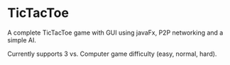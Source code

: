 # TicTacToe
A complete TicTacToe game with GUI using javaFx, P2P networking and a simple AI.

Currently supports 3 vs. Computer game difficulty (easy, normal, hard).
